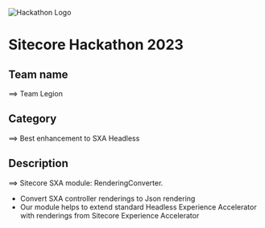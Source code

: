 ![Hackathon Logo](docs/images/hackathon.png?raw=true "Hackathon Logo")

# Sitecore Hackathon 2023

## Team name

⟹ Team Legion

## Category

⟹ Best enhancement to SXA Headless

## Description

⟹ Sitecore SXA module: RenderingConverter.

-   Convert SXA controller renderings to Json rendering
-   Our module helps to extend standard Headless Experience Accelerator with renderings from Sitecore Experience Accelerator
